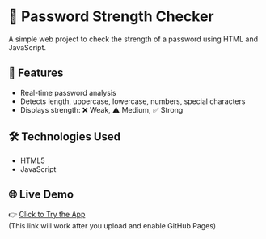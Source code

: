 # 🔐 Password Strength Checker

A simple web project to check the strength of a password using HTML and JavaScript.

## 🚀 Features

- Real-time password analysis
- Detects length, uppercase, lowercase, numbers, special characters
- Displays strength: ❌ Weak, ⚠️ Medium, ✅ Strong

## 🛠️ Technologies Used

- HTML5
- JavaScript 

## 🌐 Live Demo

👉 [Click to Try the App](https://thennagavendhanG.github.io/password-checker/)  
(This link will work after you upload and enable GitHub Pages)



